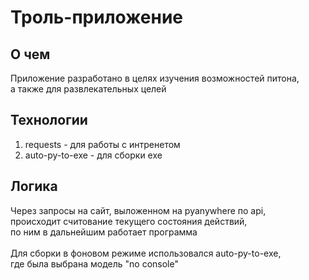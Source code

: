 # Троль-приложение
## О чем
Приложение разработано в целях изучения возможностей питона,</br>
а также для развлекательных целей

## Технологии
1. requests - для работы с интренетом
2. auto-py-to-exe - для сборки exe

## Логика
Через запросы на сайт, выложенном на pyanywhere по api,</br>
происходит считование текущего состояния действий,</br>
по ним в дальнейшим работает программа</br>
</br>
Для сборки в фоновом режиме использовался auto-py-to-exe,</br>
где была выбрана модель "no console"
